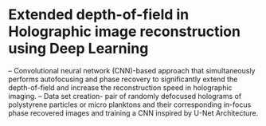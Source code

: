 # Extended depth-of-field in Holographic image reconstruction using Deep Learning
– Convolutional neural network (CNN)-based approach that simultaneously performs autofocusing and phase recovery
to significantly extend the depth-of-field and increase the reconstruction speed in holographic imaging.
– Data set creation- pair of randomly defocused holograms of polystyrene particles or micro planktons and their
corresponding in-focus phase recovered images and training a CNN inspired by U-Net Architecture.
